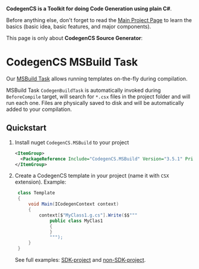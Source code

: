 **CodegenCS is a Toolkit for doing Code Generation using plain C#**.

Before anything else, don't forget to read the [Main Project Page](https://github.com/Drizin/CodegenCS/) to learn the basics (basic idea, basic features, and major components).

This page is only about **CodegenCS Source Generator**:


# CodegenCS MSBuild Task

Our [MSBuild Task](https://nuget.org/packages/CodegenCS.MSBuild) allows running templates on-the-fly during compilation. 

MSBuild Task `CodegenBuildTask` is automatically invoked during `BeforeCompile` target, will search for `*.csx` files in the project folder and will run each one. 
Files are physically saved to disk and will be automatically added to your compilation.


## Quickstart

1. Install nuget `CodegenCS.MSBuild` to your project
   ```xml
   <ItemGroup>
     <PackageReference Include="CodegenCS.MSBuild" Version="3.5.1" PrivateAssets="All" />
   </ItemGroup>
   ```

1. Create a CodegenCS template in your project (name it with `CSX` extension). Example:
   ```cs
    class Template
    {
        void Main(ICodegenContext context)
        {
            context[$"MyClass1.g.cs"].Write($$"""
                public class MyClas1
                {
                }
                """);
        }
    }
   ```
    See full examples: [SDK-project](/Samples/MSBuild1/) and [non-SDK-project](/Samples/MSBuild2/).
